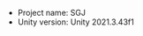 <!-- UNITY CODE ASSIST INSTRUCTIONS START -->
- Project name: SGJ
- Unity version: Unity 2021.3.43f1
<!-- UNITY CODE ASSIST INSTRUCTIONS END -->